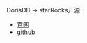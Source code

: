 
DorisDB -> starRocks开源

- [官网](https://www.dorisdb.com/zh-CN/index)
- [github](https://github.com/StarRocks/starrocks)